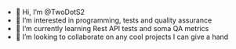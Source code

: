 - 👋 Hi, I’m @TwoDotS2
- 👀 I’m interested in programming, tests and quality assurance
- 🌱 I’m currently learning Rest API tests and soma QA metrics
- 💞️ I’m looking to collaborate on any cool projects I can give a hand

<!---
TwoDotS2/TwoDotS2 is a ✨ special ✨ repository because its `README.md` (this file) appears on your GitHub profile.
You can click the Preview link to take a look at your changes.
--->
